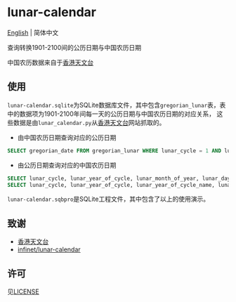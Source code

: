 # lunar-calendar
[English](./README.md) | 简体中文

查询转换1901-2100间的公历日期与中国农历日期

中国农历数据来自于[香港天文台][1]

## 使用
`lunar-calendar.sqlite`为SQLite数据库文件，其中包含`gregorian_lunar`表，表中的数据项为1901-2100年间每一天的公历日期与中国农历日期的对应关系，
这些数据是由`lunar_calendar.py`从[香港天文台][1]网站抓取的。

- 由中国农历日期查询对应的公历日期
```sql
SELECT gregorian_date FROM gregorian_lunar WHERE lunar_cycle = 1 AND lunar_year_of_cycle = 37 AND lunar_month_of_year = 10 AND lunar_day_of_month = 20;
```
- 由公历日期查询对应的中国农历日期
```sql
SELECT lunar_cycle, lunar_year_of_cycle, lunar_month_of_year, lunar_day_of_month, lunar_solar_term FROM gregorian_lunar WHERE gregorian_date = '2020-07-06';
SELECT lunar_cycle, lunar_year_of_cycle, lunar_year_of_cycle_name, lunar_month_of_year, lunar_month_of_year_name, lunar_day_of_month, lunar_day_of_month_name, lunar_solar_term, lunar_solar_term_name FROM gregorian_lunar_view WHERE gregorian_date = '2020-07-06';
```

`lunar-calendar.sqbpro`是SQLite工程文件，其中包含了以上的使用演示。

## 致谢
- [香港天文台][1]
- [infinet/lunar-calendar](https://github.com/infinet/lunar-calendar)

## 许可
见[LICENSE](./LICENSE)

[1]: https://www.hko.gov.hk/tc/gts/time/conversion1_text.htm#